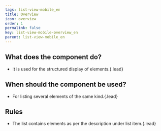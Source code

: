 ```yaml
---
tags: list-view-mobile_en
title: Overview
icon: overview
order: 1
permalink: false  
key: list-view-mobile-overview_en
parent: list-view-mobile_en
---
```


## What does the component do? 
*   It is used for the structured display of elements.{.lead}

## When should the component be used? 
*   For listing several elements of the same kind.{.lead}

## Rules
*   The list contains elements as per the description under <sbb-link variant="inline" type="button" href="/{{page.lang}}//design-system/mobile/components/listen-eintrag">list item</sbb-link>.{.lead}